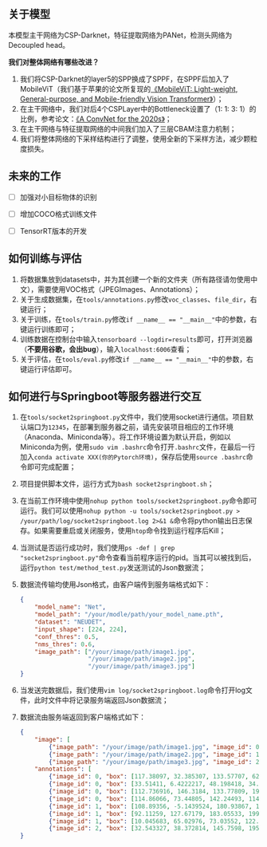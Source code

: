 ## 关于模型

本模型主干网络为CSP-Darknet，特征提取网络为PANet，检测头网络为Decoupled head。

**我们对整体网络有哪些改进？**

1. 我们将CSP-Darknet的layer5的SPP换成了SPPF，在SPPF后加入了MobileViT（我们基于苹果的论文所复现的[《MobileViT: Light-weight, General-purpose, and Mobile-friendly Vision Transformer》](https://arxiv.org/abs/2110.02178)）；
2. 在主干网络中，我们对后4个CSPLayer中的Bottleneck设置了（1: 1: 3: 1）的比例，参考论文：[《A ConvNet for the 2020s》](https://openaccess.thecvf.com/content/CVPR2022/papers/Liu_A_ConvNet_for_the_2020s_CVPR_2022_paper.pdf)；
3. 在主干网络与特征提取网络的中间我们加入了三层CBAM注意力机制；
4. 我们将整体网络的下采样结构进行了调整，使用全新的下采样方法，减少颗粒度损失。



## 未来的工作

- [ ] 加强对小目标物体的识别
- [ ] 增加COCO格式训练文件
- [ ] TensorRT版本的开发



## 如何训练与评估

1. 将数据集放到datasets中，并为其创建一个新的文件夹（所有路径请勿使用中文），需要使用VOC格式（JPEGImages、Annotations）；
2. 关于生成数据集，在`tools/annotations.py`修改`voc_classes`、`file_dir`，右键运行；
3. 关于训练，在`tools/train.py`修改`if __name__ == "__main__"`中的参数，右键运行训练即可；
4. 训练数据在控制台中输入`tensorboard --logdir=results`即可，打开浏览器（**不要用谷歌，会出bug**），输入`localhost:6006`查看；
5. 关于评估，在`tools/eval.py`修改`if __name__ == "__main__"`中的参数，右键运行评估即可。



## 如何进行与Springboot等服务器进行交互

1. 在`tools/socket2springboot.py`文件中，我们使用socket进行通信。项目默认端口为`12345`，在部署到服务器之前，请先安装项目相应的工作环境（Anaconda、Miniconda等）。将工作环境设置为默认开启，例如以Miniconda为例，使用`sudo vim .bashrc`命令打开`.bashrc`文件，在最后一行加入`conda activate XXX(你的Pytorch环境)`，保存后使用`source .bashrc`命令即可完成配置；

2. 项目提供脚本文件，运行方式为`bash socket2springboot.sh`；

3. 在当前工作环境中使用`nohup python tools/socket2springboot.py`命令即可运行。我们可以使用`nohup python -u tools/socket2springboot.py > /your/path/log/socket2springboot.log 2>&1 &`命令将python输出日志保存。如果需要重启或关闭服务，使用`htop`命令找到运行程序后Kill；

4. 当测试是否运行成功时，我们使用`ps -def | grep "socket2springboot.py"`命令查看当前程序运行的pid。当其可以被找到后，运行`python test/method_test.py`发送测试的Json数据流；

5. 数据流传输均使用Json格式，由客户端传到服务端格式如下：

   ```json
   {
       "model_name": "Net", 
       "model_path": "/your/modle/path/your_model_name.pth",
       "dataset": "NEUDET",
       "input_shape": [224, 224],
       "conf_thres": 0.5,
       "nms_thres": 0.6,
       "image_path": ["/your/image/path/image1.jpg",
                      "/your/image/path/image2.jpg",
                      "/your/image/path/image3.jpg"]
   }
   ```
6. 当发送完数据后，我们使用`vim log/socket2springboot.log`命令打开log文件，此时文件中将记录服务端返回Json数据流；

7. 数据流由服务端返回到客户端格式如下：

   ```json
   {
       "image": [
           {"image_path": "/your/image/path/image1.jpg", "image_id": 0}, 
           {"image_path": "/your/image/path/image2.jpg", "image_id": 1}, 
           {"image_path": "/your/image/path/image3.jpg", "image_id": 2}], 
       "annotations": [
           {"image_id": 0, "box": [117.38097, 32.385307, 133.57707, 62.68074], "predicted_class": "class1", "conf": 0.66143817}, 
           {"image_id": 0, "box": [33.51411, 6.4222217, 48.198418, 34.87923], "predicted_class": "class1", "conf": 0.64585626}, 
           {"image_id": 0, "box": [112.736916, 146.3184, 133.77809, 198.33405], "predicted_class": "class1", "conf": 0.63799584}, 
           {"image_id": 0, "box": [114.86066, 73.44805, 142.24493, 114.508995], "predicted_class": "class1", "conf": 0.61806077}, 
           {"image_id": 1, "box": [108.89356, -5.1439524, 180.93867, 138.25955], "predicted_class": "class2", "conf": 0.7961505}, 
           {"image_id": 1, "box": [92.11259, 127.67179, 183.05533, 199.58357], "predicted_class": "class2", "conf": 0.7741741}, 
           {"image_id": 1, "box": [10.045683, 65.02976, 73.03552, 122.30415], "predicted_class": "class2", "conf": 0.72269356}, 
           {"image_id": 2, "box": [32.543327, 38.372814, 145.7598, 195.50223], "predicted_class": "class3", "conf": 0.7584684}]
   }
   
   ```